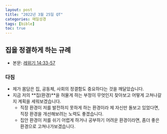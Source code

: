 ```yaml
---
layout: post
title: "2022년 3월 25일 QT"
categories: 매일성경
tags: [bible]
toc: true
---
```


## 집을 정결하게 하는 규례
- 본문: [레위기 14:33-57](https://www.bskorea.or.kr/bible/korbibReadpage.php?version=SAENEW&book=lev&chap=14&sec=33&cVersion=&fontSize=15px&fontWeight=normal#focus)

### 다짐
- 제가 몸담은 집, 공동체, 사회의 정결함도 중요하다는 것을 깨달았습니다.
- 지금 저의 **집(환경)**을 허물게 하는 부정이 무엇인지 찾아보고 어떻게 고쳐나갈지 계획을 세워보겠습니다.
  - 직장 환경이 저를 발전하지 못하게 하는 환경이라 제 자신만 돌보고 있었다면, 직장 환경을 개선해보려는 노력도 좋겠습니다.
  - 집안 환경이 저를 쉬기 어렵게 하거나 공부하기 어려운 환경이라면, 좀더 좋은 환경으로 고쳐나가보겠습니다.
